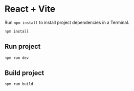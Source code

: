 # React + Vite

Run `npm install` to install project dependencies in a Terminal.

```bash
npm install
```

## Run project

```bash
npm run dev
```

## Build project

```bash
npm run build
```
